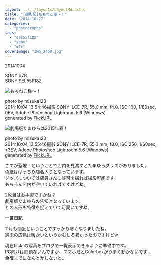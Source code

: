 ```yaml
---
layout: ../../layouts/LayoutMd.astro
title: "[撮影記]ももねこ様〜！"
date: "2014-10-27"
categories: 
  - "photographs"
tags: 
  - "sel55f18z"
  - "sony"
  - "α7r"
coverImage: "IMG_2460.jpg"
---
```


20141004

SONY α7R  
SONY SEL55F18Z

![ももねこ様〜！](/archive/images/15572438695_7a35160999_b.jpg)
 
photo by mizuka123  
2014:10:04 13:54:46撮影 SONY ILCE-7R, 55.0 mm, f4.0, ISO 100, 1/80sec, 0EV, Adobe Photoshop Lightroom 5.6 (Windows)  
generated by [FlickURL](https://itunes.apple.com/jp/app/flickurl/id817330241?mt=8)

![劇場版たまゆらは2015年春！](/archive/images/15548737996_5507e7fda5_b.jpg)
 
photo by mizuka123  
2014:10:04 13:55:46撮影 SONY ILCE-7R, 55.0 mm, f8.0, ISO 250, 1/60sec, +3EV, Adobe Photoshop Lightroom 5.6 (Windows)  
generated by [FlickURL](https://itunes.apple.com/jp/app/flickurl/id817330241?mt=8)

さすが聖地！ということで店内を見渡すとたまゆらグッズがありました。  
色紙はばっちり店名入りとなっています。  
グッズについては店員さんに許可を撮れば撮影可能です。  
もちろん店内が空いていればですけどね。

2枚目はお手製ですかね？  
劇場版たまゆらの告知となっています。  
どの人形も特徴を捉えていて可愛いですね。

**一言日記**

11月も間近ということですっかり寒くなりましたね。  
週末の広島は暖かいというかむしろ暑かったのですけどw

現在flickrの写真をブログで一覧表示できるように準備中です。  
PC向けは問題ないんですが、スマホだとColorboxがうまく動かないです…  
金曜までになんとかしないと…
